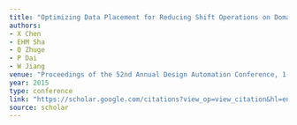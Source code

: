 ```yaml
---
title: "Optimizing Data Placement for Reducing Shift Operations on Domain Wall Memories"
authors:
- X Chen
- EHM Sha
- Q Zhuge
- P Dai
- W Jiang
venue: "Proceedings of the 52nd Annual Design Automation Conference, 1-6, 2015"
year: 2015
type: conference
link: "https://scholar.google.com/citations?view_op=view_citation&hl=en&user=xtXbq_AAAAAJ&pagesize=100&citation_for_view=xtXbq_AAAAAJ:Tyk-4Ss8FVUC"
source: scholar
---
```

